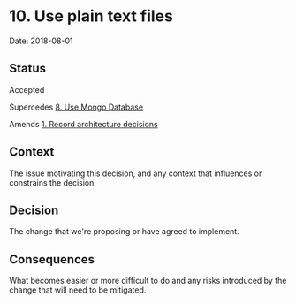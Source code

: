 # 10. Use plain text files

Date: 2018-08-01

## Status

Accepted

Supercedes [8. Use Mongo Database](0008-use-mongo-database.md)

Amends [1. Record architecture decisions]()

## Context

The issue motivating this decision, and any context that influences or constrains the decision.

## Decision

The change that we're proposing or have agreed to implement.

## Consequences

What becomes easier or more difficult to do and any risks introduced by the change that will need to be mitigated.
